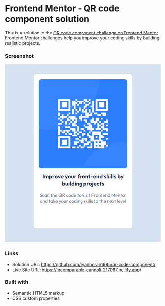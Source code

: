 # Frontend Mentor - QR code component solution

This is a solution to the [QR code component challenge on Frontend Mentor](https://www.frontendmentor.io/challenges/qr-code-component-iux_sIO_H). Frontend Mentor challenges help you improve your coding skills by building realistic projects. 

### Screenshot

![](./images/qr-code-preview.png.png)

### Links

- Solution URL: https://github.com/ryanhoran1985/qr-code-component/
- Live Site URL: https://incomparable-cannoli-217067.netlify.app/

### Built with

- Semantic HTML5 markup
- CSS custom properties

